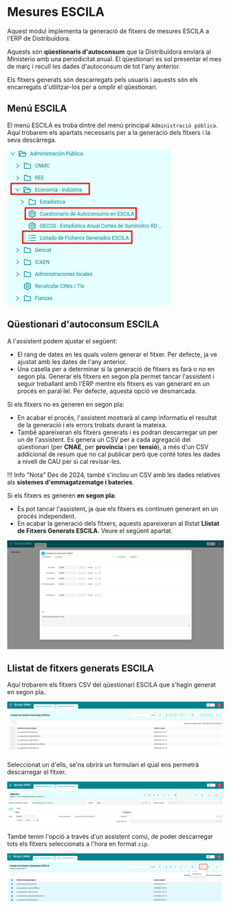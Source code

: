 # Mesures ESCILA

Aquest mòdul implementa la generació de fitxers de mesures ESCILA a l'ERP de Distribuïdora.

Aquests són **qüestionaris d'autoconsum** que la Distribuïdora enviarà al Ministerio amb una periodicitat anual. El qüestionari
es sol presentar el mes de març i recull les dades d'autoconsum de tot l'any anterior.

Els fitxers generats són descarregats pels usuaris i aquests són els encarregats d'utilitzar-los per a omplir el qüestionari.

## Menú ESCILA 

El menú ESCILA es troba dintre del menú principal `Administració pública`. Aquí trobarem els apartats necessaris per a la
generació dels fitxers i la seva descàrrega.

[ ![Menú ESCILA](_static/medidas_escila/menu_escila.png)](_static/medidas_escila/menu_escila.png)

## Qüestionari d'autoconsum ESCILA

A l'assistent podem ajustar el següent:

* El rang de dates en les quals volem generar el fitxer. Per defecte, ja ve ajustat amb les dates de l'any anterior.
* Una casella per a determinar si la generació de fitxers es farà o no en segon pla. Generar els fitxers en segon pla permet
tancar l'assistent i seguir treballant amb l'ERP mentre els fitxers es van generant en un procés en paral·lel. Per defecte,
aquesta opció ve desmarcada.

Si els fitxers no es generen en segon pla:

* En acabar el procés, l'assistent mostrarà al camp informatiu el resultat de la generació i els errors trobats durant la 
mateixa.
* També apareixeran els fitxers generats i es podran descarregar un per un de l'assistent. Es genera un CSV per a cada
agregació del qüestionari (per **CNAE**, per **província** i per **tensió**), a més d'un CSV addicional de resum que no cal publicar
però que conté totes les dades a nivell de CAU per si cal revisar-les.

!!! Info "Nota"
    Des de 2024, també s'inclou un CSV amb les dades relatives als **sistemes d'emmagatzematge i bateries**.

Si els fitxers es generen **en segon pla**:

* Es pot tancar l'assistent, ja que els fitxers es continuen generant en un procés independent.
* En acabar la generació dels fitxers, aquests apareixeran al llistat **Llistat de Fitxers Generats ESCILA**. Veure el següent
apartat.

[ ![Assistent ESCIAL de descarga de fitxers](_static/medidas_escila/wizard_escila_download.png)](_static/medidas_escila/wizard_escila_download.png)


## Llistat de fitxers generats ESCILA

Aquí trobarem els fitxers CSV del qüestionari ESCILA que s'hagin generat en segon pla. 

[ ![Llista de fitxers generats de forma asíncrona](_static/medidas_escila/list_async_files.png)](_static/medidas_escila/list_async_files.png)

Seleccionat un d'ells, se'ns obrirà un formulari el qual ens permetrà descarregar el fitxer.

[ ![Formulari del fitxer ESCILA](_static/medidas_escila/async_form_escila.png)](_static/medidas_escila/async_form_escila.png)

També tenim l'opció a través d'un assistent comú, de poder descarregar tots els fitxers seleccionats a l'hora en format `zip`.

[ ![Bóto per la descargar zip ESCILA](_static/medidas_escila/wizard_download_all.png)](_static/medidas_escila/wizard_download_all.png)
